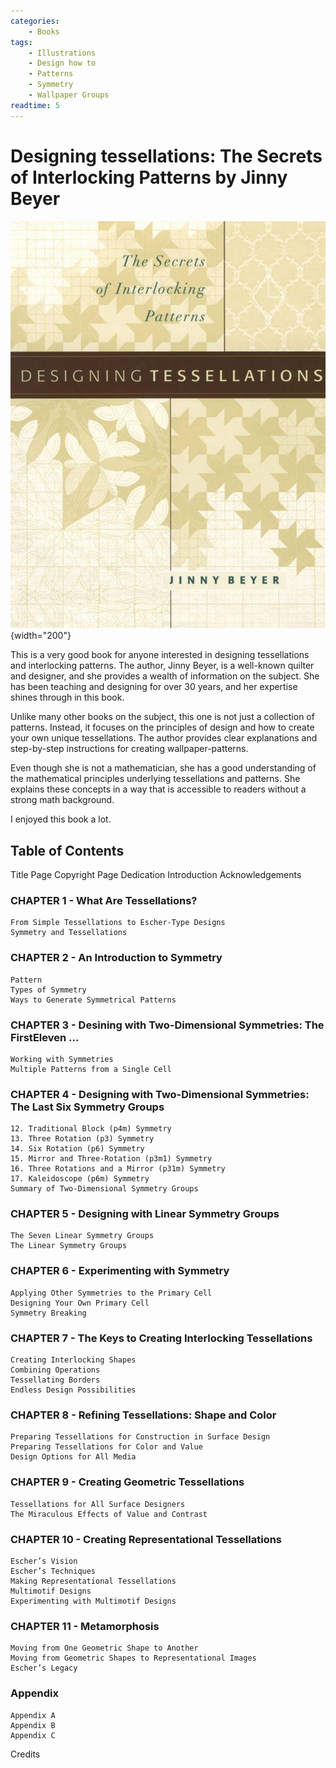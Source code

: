 ```yaml
---
categories:
    - Books
tags:
    - Illustrations
    - Design how to
    - Patterns
    - Symmetry
    - Wallpaper Groups
readtime: 5
---
```

# Designing tessellations: The Secrets of Interlocking Patterns by Jinny Beyer

![cover](../assets/book_covers_and_pages/beyer_cover.png){width="200"}

This is a very good book for anyone interested in designing tessellations and interlocking patterns. The author, Jinny Beyer, is a well-known quilter and designer, and she provides a wealth of information on the subject. She has been teaching and designing for over 30 years, and her expertise shines through in this book.

Unlike many other books on the subject, this one is not just a collection of patterns. Instead, it focuses on the principles of design and how to create your own unique tessellations. The author provides clear explanations and step-by-step instructions for creating wallpaper-patterns.

Even though she is not a mathematician, she has a good understanding of the mathematical principles underlying tessellations and patterns. She explains these concepts in a way that is accessible to readers without a strong math background.

I enjoyed this book a lot.

## Table of Contents

Title Page
Copyright Page
Dedication
Introduction
Acknowledgements

### CHAPTER 1 - What Are Tessellations?

    From Simple Tessellations to Escher-Type Designs
    Symmetry and Tessellations

### CHAPTER 2 - An Introduction to Symmetry

    Pattern
    Types of Symmetry
    Ways to Generate Symmetrical Patterns

### CHAPTER 3 - Desining with Two-Dimensional Symmetries: The FirstEleven ...

    Working with Symmetries
    Multiple Patterns from a Single Cell

### CHAPTER 4 - Designing with Two-Dimensional Symmetries: The Last Six Symmetry Groups

    12. Traditional Block (p4m) Symmetry
    13. Three Rotation (p3) Symmetry
    14. Six Rotation (p6) Symmetry
    15. Mirror and Three-Rotation (p3m1) Symmetry
    16. Three Rotations and a Mirror (p31m) Symmetry
    17. Kaleidoscope (p6m) Symmetry
    Summary of Two-Dimensional Symmetry Groups

### CHAPTER 5 - Designing with Linear Symmetry Groups

    The Seven Linear Symmetry Groups
    The Linear Symmetry Groups

### CHAPTER 6 - Experimenting with Symmetry

    Applying Other Symmetries to the Primary Cell
    Designing Your Own Primary Cell
    Symmetry Breaking

### CHAPTER 7 - The Keys to Creating Interlocking Tessellations

    Creating Interlocking Shapes
    Combining Operations
    Tessellating Borders
    Endless Design Possibilities

### CHAPTER 8 - Refining Tessellations: Shape and Color

    Preparing Tessellations for Construction in Surface Design
    Preparing Tessellations for Color and Value
    Design Options for All Media

### CHAPTER 9 - Creating Geometric Tessellations

    Tessellations for All Surface Designers
    The Miraculous Effects of Value and Contrast

### CHAPTER 10 - Creating Representational Tessellations

    Escher’s Vision
    Escher’s Techniques
    Making Representational Tessellations
    Multimotif Designs
    Experimenting with Multimotif Designs

### CHAPTER 11 - Metamorphosis

    Moving from One Geometric Shape to Another
    Moving from Geometric Shapes to Representational Images
    Escher’s Legacy

### Appendix
    Appendix A
    Appendix B
    Appendix C

Credits